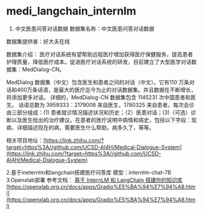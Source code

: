 # medi_langchain_internlm

1. 中文医患问答对话数据
数据集名称：中文医患问答对话数据

数据集提供者：好大夫在线

数据集介绍：
医疗对话系统有望帮助远程医疗增加获得医疗保健服务，提高患者护理质量，降低医疗成本。促进医疗对话系统的研发，目前建立了大型医学对话数据集：MedDialog-CN。

MedDialog 数据集（中文）包含医生和患者之间的对话（中文）。它有110 万条对话和400万条话语，是最大的医疗迄今为止的对话数据集。并且数据在不断增长，将添加更多对话。 详细的，MedDialog-CN 数据集包含 1145231 次中国患者和医生。 话语总数为 3959333：2179008 来自医生，1780325 来自患者。每次会诊由三部分组成：(1) 患者就诊情况描述状况和历史；（2）医患对话；(3)（可选）诊断以及医生给出的治疗建议。在患者的医疗说明中病情和病史，包括以下字段：现病、详细描述现在的病，需要医生什么帮助，病多久了，等等。

相关项目地址：[https://link.zhihu.com/?target=https%3A//github.com/UCSD-AI4H/Medical-Dialogue-System](https://link.zhihu.com/?target=https%3A//github.com/UCSD-AI4H/Medical-Dialogue-System)

2.基于ineternlm和langchain搭建医疗问答库
模型：internlm-chat-7B
3.Openxlab部署
参考文档：
[基于 InternLM 和 LangChain 搭建你的知识库](https://github.com/InternLM/tutorial/tree/main/langchain)
[https://openxlab.org.cn/docs/apps/Gradio%E5%BA%94%E7%94%A8.html](https://openxlab.org.cn/docs/apps/Gradio%E5%BA%94%E7%94%A8.html)